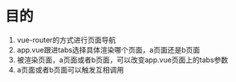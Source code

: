 # 目的
1. vue-router的方式进行页面导航
2. app.vue跟进tabs选择具体渲染哪个页面，a页面还是b页面
3. 被渲染页面，a页面或者b页面，可以改变app.vue页面上的tabs参数
4. a页面或者b页面可以触发互相调用
